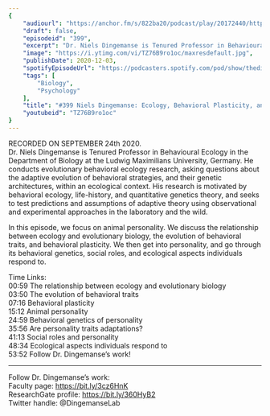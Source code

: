 ```yaml
---
{
	"audiourl": "https://anchor.fm/s/822ba20/podcast/play/20172440/https%3A%2F%2Fd3ctxlq1ktw2nl.cloudfront.net%2Fstaging%2F2020-8-25%2F3c008f04-12f4-1082-62b0-4c2f5332ec64.m4a",
	"draft": false,
	"episodeid": "399",
	"excerpt": "Dr. Niels Dingemanse is Tenured Professor in Behavioural Ecology in the Department of Biology at the Ludwig Maximilians University, Germany. He conducts evolutionary behavioral ecology research, asking questions about the adaptive evolution of behavioral strategies, and their genetic architectures, within an ecological context. His research is motivated by behavioral ecology, life-history, and quantitative genetics theory, and seeks to test predictions and assumptions of adaptive theory using observational and experimental approaches in the laboratory and the wild.",
	"image": "https://i.ytimg.com/vi/TZ76B9ro1oc/maxresdefault.jpg",
	"publishDate": 2020-12-03,
	"spotifyEpisodeUrl": "https://podcasters.spotify.com/pod/show/thedissenter/episodes/399-Niels-Dingemanse-Ecology--Behavioral-Plasticity--and-Animal-Personality-ek646o",
	"tags": [
		"Biology",
		"Psychology"
	],
	"title": "#399 Niels Dingemanse: Ecology, Behavioral Plasticity, and Animal Personality",
	"youtubeid": "TZ76B9ro1oc"
}
---
```

RECORDED ON SEPTEMBER 24th 2020.  
Dr. Niels Dingemanse is Tenured Professor in Behavioural Ecology in the Department of Biology at the Ludwig Maximilians University, Germany. He conducts evolutionary behavioral ecology research, asking questions about the adaptive evolution of behavioral strategies, and their genetic architectures, within an ecological context. His research is motivated by behavioral ecology, life-history, and quantitative genetics theory, and seeks to test predictions and assumptions of adaptive theory using observational and experimental approaches in the laboratory and the wild.

In this episode, we focus on animal personality. We discuss the relationship between ecology and evolutionary biology, the evolution of behavioral traits, and behavioral plasticity. We then get into personality, and go through its behavioral genetics, social roles, and ecological aspects individuals respond to.

Time Links:  
<time>00:59</time> The relationship between ecology and evolutionary biology  
<time>03:50</time> The evolution of behavioral traits  
<time>07:16</time> Behavioral plasticity  
<time>15:12</time> Animal personality  
<time>24:59</time> Behavioral genetics of personality  
<time>35:56</time> Are personality traits adaptations?  
<time>41:13</time> Social roles and personality  
<time>48:34</time> Ecological aspects individuals respond to  
<time>53:52</time> Follow Dr. Dingemanse’s work!

---

Follow Dr. Dingemanse’s work:  
Faculty page: https://bit.ly/3cz6HnK  
ResearchGate profile: https://bit.ly/360HyB2  
Twitter handle: @DingemanseLab
